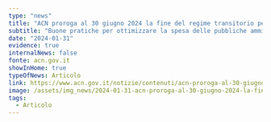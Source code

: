```yaml
---
type: "news"
title: "ACN proroga al 30 giugno 2024 la fine del regime transitorio per la qualificazione cloud"
subtitle: "Buone pratiche per ottimizzare la spesa delle pubbliche amministrazioni nella gestione di servizi cloud"
date: "2024-01-31"
evidence: true
internalNews: false
fonte: acn.gov.it
showInHome: true
typeOfNews: Articolo
link: https://www.acn.gov.it/notizie/contenuti/acn-proroga-al-30-giugno-2024-la-fine-del-regime-transitorio-per-la-qualificazione-cloud
image: /assets/img_news/2024-01-31-acn-proroga-al-30-giugno-2024-la-fine-del-regime-transitorio-per-la-qualificazione-cloud.png
tags:
  - Articolo
---
```

